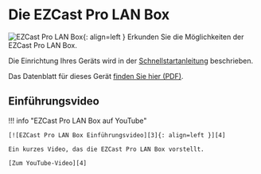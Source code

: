# Die EZCast Pro LAN Box

![EZCast Pro LAN Box][1]{: align=left } Erkunden Sie die Möglichkeiten der EZCast Pro LAN Box. 

Die Einrichtung Ihres Geräts wird in der [Schnellstartanleitung](quickstart.md) beschrieben. 

Das Datenblatt für dieses Gerät [finden Sie hier (PDF)][2].

  [1]: /assets/img/lanbox1.png
  [2]: https://download.stueber.de/doc/de/ezcastpro/ezcastpro-lanbox.brochure.de.pdf

## Einführungsvideo

!!! info "EZCast Pro LAN Box auf YouTube"

    [![EZCast Pro LAN Box Einführungsvideo][3]{: align=left }][4]
	
	Ein kurzes Video, das die EZCast Pro LAN Box vorstellt.
	
	[Zum YouTube-Video][4]

  [3]: /assets/img/lanbox1.video.png
  [4]: https://youtu.be/JxhczPxaOPE

